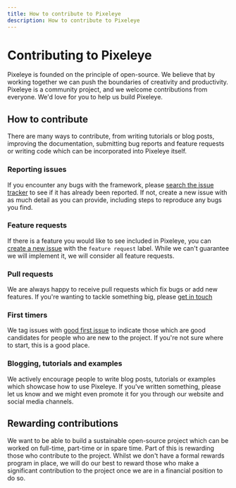 ```yaml
---
title: How to contribute to Pixeleye
description: How to contribute to Pixeleye
---
```


# Contributing to Pixeleye

Pixeleye is founded on the principle of open-source. We believe that by working together we can push the boundaries of creativity and productivity. Pixeleye is a community project, and we welcome contributions from everyone. We'd love for you to help us build Pixeleye.

## How to contribute

There are many ways to contribute, from writing tutorials or blog posts, improving the documentation, submitting bug reports and feature requests or writing code which can be incorporated into Pixeleye itself.

### Reporting issues

If you encounter any bugs with the framework, please [search the issue tracker](https://github.com/pixeleye-io/pixeleye/issues) to see if it has already been reported. If not, create a new issue with as much detail as you can provide, including steps to reproduce any bugs you find.

### Feature requests

If there is a feature you would like to see included in Pixeleye, you can [create a new issue](https://github.com/pixeleye-io/pixeleye/issues) with the `feature request` label. While we can't guarantee we will implement it, we will consider all feature requests.

### Pull requests

We are always happy to receive pull requests which fix bugs or add new features. If you're wanting to tackle something big, please [get in touch](mailto:alfie.jones@pixeleye.io)

### First timers

We tag issues with [good first issue](https://github.com/pixeleye-io/pixeleye/issues?q=is%3Aissue+is%3Aopen+label%3A%22good+first+issue%22) to indicate those which are good candidates for people who are new to the project. If you're not sure where to start, this is a good place.

### Blogging, tutorials and examples

We actively encourage people to write blog posts, tutorials or examples which showcase how to use Pixeleye. If you've written something, please let us know and we might even promote it for you through our website and social media channels.

## Rewarding contributions

We want to be able to build a sustainable open-source project which can be worked on full-time, part-time or in spare time. Part of this is rewarding those who contribute to the project. Whilst we don't have a formal rewards program in place, we will do our best to reward those who make a significant contribution to the project once we are in a financial position to do so.
